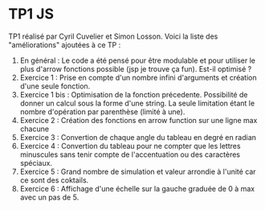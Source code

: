 # TP1 JS
<p>TP1 réalisé par Cyril Cuvelier et Simon Losson. Voici la liste des "améliorations" ajoutées à ce TP :</p>
<ol>
<li>En général : Le code a été pensé pour être modulable et pour utiliser le plus d'arrow fonctions possible (jsp je trouve ça fun). Est-il optimisé ?</li>
<li>Exercice 1 : Prise en compte d'un nombre infini d'arguments et création d'une seule fonction.</li>
<li>Exercice 1 bis : Optimisation de la fonction précedente. Possibilité de donner un calcul sous la forme d'une string. La seule limitation étant le nombre d'opération par parenthèse (limité à une).</li>
<li>Exercice 2 : Création des fonctions en arrow function sur une ligne max chacune</li>
<li>Exercice 3 : Convertion de chaque angle du tableau en degré en radian</li>
<li>Exercice 4 : Convertion du tableau pour ne compter que les lettres minuscules sans tenir compte de l'accentuation ou des caractères spéciaux.</li>
<li>Exercice 5 : Grand nombre de simulation et valeur arrondie à l'unité car ce sont des coktails.</li>
<li>Exercice 6 : Affichage d'une échelle sur la gauche graduée de 0 à max avec un pas de 5.</li>
</ol>
